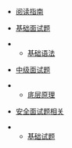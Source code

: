 * [阅读指南](shiti/php/guide)

* [基础面试题](#)
* * [基础语法](shiti/php/php-basic/basic.md)
* [中级面试题](#)
* * [底层原理](shiti/php/php-basic/zhongji.md)
* [安全面试题相关](#)
* * [基础试题](shiti/php/php-basic/anquan_1.md)